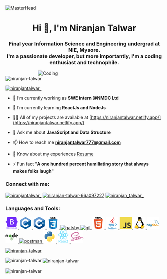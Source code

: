 ![MasterHead](https://i.pinimg.com/originals/2f/f4/28/2ff428006f3ade5f10beac69372062ab.gif)
<h1 align="center">Hi 👋, I'm Niranjan Talwar</h1>
<h3 align="center">Final year Information Science and Engineering undergrad at NIE, Mysore.<br>I'm a passionate developer, but more importantly, I'm a coding enthusiast and technophile.</h3>
<img align="right" alt="Coding" width="400" src="https://www.wingstechsolutions.com/wp-content/uploads/2022/03/full-stack-development.gif">

<p align="left"> <img src="https://komarev.com/ghpvc/?username=niranjan-talwar&label=Profile%20views&color=0e75b6&style=flat" alt="niranjan-talwar" /> </p>

<p align="left"> <a href="https://twitter.com/niranjantalwar_" target="blank"><img src="https://img.shields.io/twitter/follow/niranjantalwar_?logo=twitter&style=for-the-badge" alt="niranjantalwar_" /></a> </p>

- 🔭 I’m currently working as **SWE intern @NMDC Ltd**

- 🌱 I’m currently learning **ReactJs and NodeJs**

- 👨‍💻 All of my projects are available at [https://niranjantalwar.netlify.app/](https://niranjantalwar.netlify.app/)

- 💬 Ask me about **JavaScript and Data Structure**

- 📫 How to reach me **niranjantalwar777@gmail.com**

- 📄 Know about my experiences [Resume](https://drive.google.com/file/d/1pmvtcX6BR_19jXUBDOLr63s4huGuZVyq/view?usp=drive_link)

- ⚡ Fun fact **"A one hundred percent humiliating story that always makes folks laugh"**

<h3 align="left">Connect with me:</h3>
<p align="left">
<a href="https://twitter.com/niranjantalwar_" target="blank"><img align="center" src="https://raw.githubusercontent.com/rahuldkjain/github-profile-readme-generator/master/src/images/icons/Social/twitter.svg" alt="niranjantalwar_" height="30" width="40" /></a>
<a href="https://www.linkedin.com/in/esniranjan/" target="blank"><img align="center" src="https://raw.githubusercontent.com/rahuldkjain/github-profile-readme-generator/master/src/images/icons/Social/linked-in-alt.svg" alt="niranjan-talwar-66a097227" height="30" width="40" /></a>
<a href="https://instagram.com/niranjan_talwar_" target="blank"><img align="center" src="https://raw.githubusercontent.com/rahuldkjain/github-profile-readme-generator/master/src/images/icons/Social/instagram.svg" alt="niranjan_talwar_" height="30" width="40" /></a>
</p>

<h3 align="left">Languages and Tools:</h3>
<p align="left"> <a href="https://getbootstrap.com" target="_blank" rel="noreferrer"> <img src="https://raw.githubusercontent.com/devicons/devicon/master/icons/bootstrap/bootstrap-plain-wordmark.svg" alt="bootstrap" width="40" height="40"/> </a> <a href="https://www.cprogramming.com/" target="_blank" rel="noreferrer"> <img src="https://raw.githubusercontent.com/devicons/devicon/master/icons/c/c-original.svg" alt="c" width="40" height="40"/> </a> <a href="https://www.w3schools.com/cpp/" target="_blank" rel="noreferrer"> <img src="https://raw.githubusercontent.com/devicons/devicon/master/icons/cplusplus/cplusplus-original.svg" alt="cplusplus" width="40" height="40"/> </a> <a href="https://www.w3schools.com/css/" target="_blank" rel="noreferrer"> <img src="https://raw.githubusercontent.com/devicons/devicon/master/icons/css3/css3-original-wordmark.svg" alt="css3" width="40" height="40"/> </a> <a href="https://www.gatsbyjs.com/" target="_blank" rel="noreferrer"> <img src="https://www.vectorlogo.zone/logos/gatsbyjs/gatsbyjs-icon.svg" alt="gatsby" width="40" height="40"/> </a> <a href="https://git-scm.com/" target="_blank" rel="noreferrer"> <img src="https://www.vectorlogo.zone/logos/git-scm/git-scm-icon.svg" alt="git" width="40" height="40"/> </a> <a href="https://www.w3.org/html/" target="_blank" rel="noreferrer"> <img src="https://raw.githubusercontent.com/devicons/devicon/master/icons/html5/html5-original-wordmark.svg" alt="html5" width="40" height="40"/> </a> <a href="https://www.java.com" target="_blank" rel="noreferrer"> <img src="https://raw.githubusercontent.com/devicons/devicon/master/icons/java/java-original.svg" alt="java" width="40" height="40"/> </a> <a href="https://developer.mozilla.org/en-US/docs/Web/JavaScript" target="_blank" rel="noreferrer"> <img src="https://raw.githubusercontent.com/devicons/devicon/master/icons/javascript/javascript-original.svg" alt="javascript" width="40" height="40"/> </a> <a href="https://www.linux.org/" target="_blank" rel="noreferrer"> <img src="https://raw.githubusercontent.com/devicons/devicon/master/icons/linux/linux-original.svg" alt="linux" width="40" height="40"/> </a> <a href="https://www.mysql.com/" target="_blank" rel="noreferrer"> <img src="https://raw.githubusercontent.com/devicons/devicon/master/icons/mysql/mysql-original-wordmark.svg" alt="mysql" width="40" height="40"/> </a> <a href="https://nodejs.org" target="_blank" rel="noreferrer"> <img src="https://raw.githubusercontent.com/devicons/devicon/master/icons/nodejs/nodejs-original-wordmark.svg" alt="nodejs" width="40" height="40"/> </a> <a href="https://postman.com" target="_blank" rel="noreferrer"> <img src="https://www.vectorlogo.zone/logos/getpostman/getpostman-icon.svg" alt="postman" width="40" height="40"/> </a> <a href="https://www.python.org" target="_blank" rel="noreferrer"> <img src="https://raw.githubusercontent.com/devicons/devicon/master/icons/python/python-original.svg" alt="python" width="40" height="40"/> </a> <a href="https://reactjs.org/" target="_blank" rel="noreferrer"> <img src="https://raw.githubusercontent.com/devicons/devicon/master/icons/react/react-original-wordmark.svg" alt="react" width="40" height="40"/> </a> <a href="https://sass-lang.com" target="_blank" rel="noreferrer"> <img src="https://raw.githubusercontent.com/devicons/devicon/master/icons/sass/sass-original.svg" alt="sass" width="40" height="40"/> </a> </p>

<p align="left"> <a href="https://github.com/ryo-ma/github-profile-trophy"><img src="https://github-profile-trophy.vercel.app/?username=niranjan-talwar" alt="niranjan-talwar" /></a> </p>

<p><img align="left" src="https://github-readme-stats.vercel.app/api/top-langs?username=niranjan-talwar&show_icons=true&locale=en&layout=compact" alt="niranjan-talwar" /></p>

<p>&nbsp;<img align="center" src="https://github-readme-stats.vercel.app/api?username=niranjan-talwar&show_icons=true&locale=en" alt="niranjan-talwar" /></p>

<p><img align="center" src="https://github-readme-streak-stats.herokuapp.com/?user=niranjan-talwar&" alt="niranjan-talwar" /></p>





